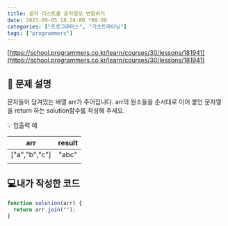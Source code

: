 ```yaml
---
title: 문자 리스트를 문자열로 변환하기
date: 2023-09-05 18:24:00 *09:00
categories: ["프로그래머스", "기초트레이닝"]
tags: ["programmers"]
---
```


[https://school.programmers.co.kr/learn/courses/30/lessons/181941](https://school.programmers.co.kr/learn/courses/30/lessons/181941)

## 📔 문제 설명

문자들이 담겨있는 배열 arr가 주어집니다. arr의 원소들을 순서대로 이어 붙인 문자열을 return 하는 solution함수를 작성해 주세요.

💡 입출력 예

|      arr      | result |
| :-----------: | :----: |
| ["a","b","c"] | "abc"  |
|               |

## 💻내가 작성한 코드

```js
function solution(arr) {
  return arr.join("");
}
```
